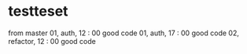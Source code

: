 # testteset
from master
01, auth, 12 : 00 good code
01, auth, 17 : 00 good code
02, refactor, 12 : 00 good code